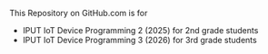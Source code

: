 This Repository on GitHub.com is for
- IPUT IoT Device Programming 2 (2025) for 2nd grade students
- IPUT IoT Device Programming 3 (2026) for 3rd grade students
